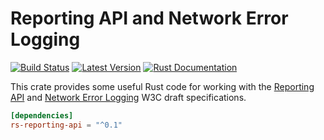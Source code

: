 # Reporting API and Network Error Logging

[![Build Status](https://api.travis-ci.org/dcreager/rs-reporting-api.svg?branch=master)](https://travis-ci.org/dcreager/rs-reporting-api)
[![Latest Version](https://img.shields.io/crates/v/reporting-api.svg)](https://crates.io/crates/reporting-api)
[![Rust Documentation](https://img.shields.io/badge/api-rustdoc-blue.svg)](https://docs.rs/reporting-api)

This crate provides some useful Rust code for working with the [Reporting
API][reporting] and [Network Error Logging][nel] W3C draft specifications.

[reporting]: https://w3c.github.io/reporting/
[nel]: https://w3c.github.io/network-error-logging/

``` toml
[dependencies]
rs-reporting-api = "^0.1"
```
